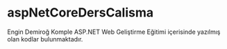 # aspNetCoreDersCalisma

Engin Demiroğ
Komple ASP.NET Web Geliştirme Eğitimi içerisinde yazılmış olan kodlar bulunmaktadır.
